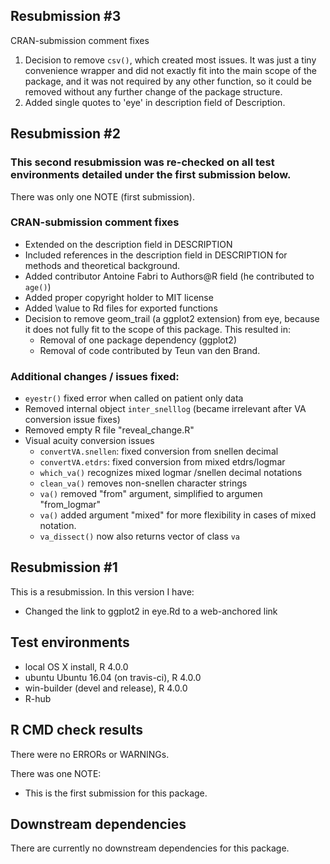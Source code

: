 ## Resubmission #3
CRAN-submission comment fixes
1. Decision to remove `csv()`, which created most issues. It was just a tiny convenience      wrapper and did not exactly fit into the main scope of the package, and it was not      required by any other function, so it could be removed without any further change 
     of the package structure.  
2. Added single quotes to 'eye' in description field of Description.

## Resubmission #2

### This second resubmission was re-checked on all test environments detailed under the first submission below. 
There was only one NOTE (first submission).

### CRAN-submission comment fixes
* Extended on the description field in DESCRIPTION
* Included references in the description field in DESCRIPTION for   
  methods and theoretical background. 
* Added contributor Antoine Fabri to Authors@R field (he contributed to
  `age()`)
* Added proper copyright holder to MIT license
* Added \value to Rd files for exported functions
* Decision to remove geom_trail (a ggplot2 extension) from eye, because it does not fully fit to the scope of this package. This resulted in:
    - Removal of one package dependency (ggplot2) 
    - Removal of code contributed by Teun van den Brand.

### Additional changes / issues fixed:
 * `eyestr()` fixed error when called on patient only data
 * Removed internal object `inter_snelllog` (became irrelevant after 
   VA conversion issue fixes)
 * Removed empty R file "reveal_change.R"
 * Visual acuity conversion issues
      - `convertVA.snellen`: fixed conversion from snellen decimal
      - `convertVA.etdrs`: fixed conversion from mixed etdrs/logmar
      - `which_va()` recognizes mixed logmar /snellen decimal notations
      - `clean_va()` removes non-snellen character strings
      - `va()` removed "from" argument, simplified to argumen 
        "from_logmar"
      - `va()` added argument "mixed" for more flexibility in cases of 
         mixed notation.
      - `va_dissect()` now also returns vector of class `va`

## Resubmission #1
This is a resubmission. In this version I have:

* Changed the link to ggplot2 in eye.Rd to a web-anchored link

## Test environments
* local OS X install, R 4.0.0
* ubuntu Ubuntu 16.04 (on travis-ci), R 4.0.0
* win-builder (devel and release), R 4.0.0
* R-hub

## R CMD check results
There were no ERRORs or WARNINGs. 

There was one NOTE:
* This is the first submission for this package. 

## Downstream dependencies
There are currently no downstream dependencies for this package.
